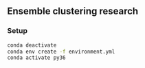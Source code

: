 ## Ensemble clustering research

### Setup
```bash
conda deactivate
conda env create -f environment.yml
conda activate py36
```

